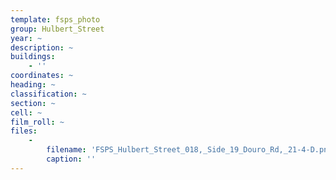 ```yaml
---
template: fsps_photo
group: Hulbert_Street
year: ~
description: ~
buildings:
    - ''
coordinates: ~
heading: ~
classification: ~
section: ~
cell: ~
film_roll: ~
files:
    -
        filename: 'FSPS_Hulbert_Street_018,_Side_19_Douro_Rd,_21-4-D.png'
        caption: ''
---
```

